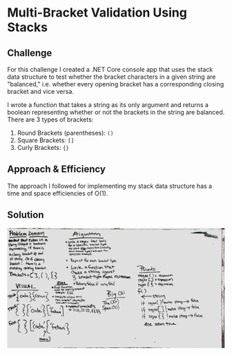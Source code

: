 # Multi-Bracket Validation Using Stacks

## Challenge

For this challenge I created a .NET Core console app that uses the stack data structure to test whether the bracket characters in a given string are "balanced," i.e. whether every opening bracket has a corresponding closing bracket and vice versa.

I wrote a function that takes a string as its only argument and returns a boolean representing whether or not the brackets in the string are balanced. There are 3 types of brackets:

1. Round Brackets (parentheses): `()`
2. Square Brackets: `[]`
3. Curly Brackets: `{}`

## Approach & Efficiency

The approach I followed for implementing my stack data structure has a time and space efficiencies of O(1).

## Solution

![Whiteboard Planning](https://github.com/amjcurtis/data-structures-and-algorithms/blob/fifo_animal_shelter/assets/multi_bracket_validation.JPG)